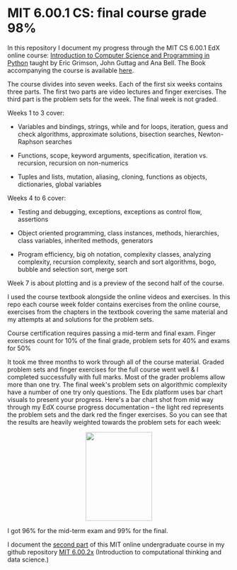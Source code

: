 # MIT 6.00.1 CS: final course grade 98%
In this repository I document my progress through the MIT CS 6.00.1 EdX online course: [Introduction to Computer Science and Programming in Python](https://ocw.mit.edu/courses/electrical-engineering-and-computer-science/6-0001-introduction-to-computer-science-and-programming-in-python-fall-2016/) taught by Eric Grimson, John Guttag and Ana Bell. The Book accompanying the course is available [here](https://mitpress.mit.edu/books/introduction-computation-and-programming-using-python-second-edition). 

The course divides into seven weeks. Each of the first six weeks contains three parts. The first two parts are video lectures and finger exercises. The third part is the problem sets for the week. The final week is not graded. 

Weeks 1 to 3 cover:
  - Variables and bindings, strings, while and for loops, iteration, guess and check algorithms, approximate solutions, bisection searches, Newton-Raphson searches
 
 - Functions, scope, keyword arguments, specification, iteration vs. recursion, recursion on non-numerics

 - Tuples and lists, mutation, aliasing, cloning, functions as objects, dictionaries, global variables
 
Weeks 4 to 6 cover:
 - Testing and debugging, exceptions, exceptions as control flow, assertions

 - Object oriented programming, class instances, methods, hierarchies, class variables, inherited methods, generators

 - Program efficiency, big oh notation, complexity classes, analyzing complexity, recursion complexity, search and sort algorithms, bogo, bubble and selection sort, merge sort
 
Week 7 is about plotting and is a preview of the second half of the course. 

I used the course textbook alongside the online videos and exercises. In this repo each course week folder contains exercises from the online course, exercises from the chapters in the textbook covering the same material and my attempts at and solutions for the problem sets. 

Course certification requires passing a mid-term and final exam. Finger exercises count for 10% of the final grade, problem sets for 40% and exams for 50%

It took me three months to work through all of the course material. Graded problem sets and finger exercises for the full course went well & I completed successfully with full marks. Most of the grader problems allow more than one try. The final week's problem sets on algorithmic complexity have a number of one try only questions. The Edx platform uses bar chart visuals to present your progress. Here's a bar chart shot from mid way through my EdX course progress documentation – the light red represents the problem sets and the dark red the finger exercises. So you can see that the results are heavily weighted towards the problem sets for each week:

<p align="center">
  <kbd>
<img src="https://github.com/ElAwbery/MIT-CS-and-PP/blob/master/Screen%20Shot%202018-06-05%20at%203.03.50%20PM.png" width="150" height="200" >
  </kbd>
</p>

I got 96% for the mid-term exam and 99% for the final. 

I document the [second part](https://www.edx.org/course/introduction-computational-thinking-data-mitx-6-00-2x-7) of this MIT online undergraduate course in my github repository [MIT 6.00.2x](https://github.com/ElAwbery/MIT-6.00.2x) (Introduction to computational thinking and data science.) 
